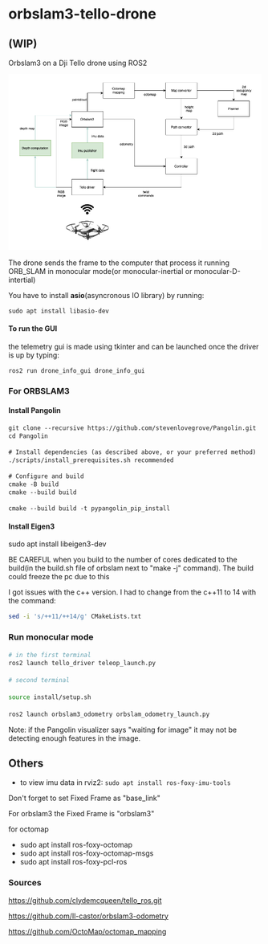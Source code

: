 # orbslam3-tello-drone 

## (WIP)

Orbslam3 on a Dji Tello drone using ROS2

<p align="center">
  <img src="/docs/nodes_structure_drone.png" width="700">
</p>

The drone sends the frame to the computer that process it running ORB_SLAM in monocular mode(or monocular-inertial or monocular-D-intertial)

You have to install **asio**(asyncronous IO library) by running:

```
sudo apt install libasio-dev
```

#### To run the GUI

the telemetry gui is made using tkinter and can be launched once the driver is up by typing:

```
ros2 run drone_info_gui drone_info_gui
```



### For ORBSLAM3

#### Install Pangolin

```shell
git clone --recursive https://github.com/stevenlovegrove/Pangolin.git
cd Pangolin

# Install dependencies (as described above, or your preferred method)
./scripts/install_prerequisites.sh recommended

# Configure and build
cmake -B build
cmake --build build

cmake --build build -t pypangolin_pip_install

``` 

#### Install Eigen3

sudo apt install libeigen3-dev


BE CAREFUL when you build to the number of cores dedicated to the build(in the build.sh file of orbslam next to "make -j" command). The build could freeze the pc due to this

I got issues with the c++ version. I had to change from the c++11 to 14 with the command: 

```bash
sed -i 's/++11/++14/g' CMakeLists.txt
```

### Run monocular mode

```bash
# in the first terminal
ros2 launch tello_driver teleop_launch.py

# second terminal

source install/setup.sh

ros2 launch orbslam3_odometry orbslam_odometry_launch.py

```

Note: if the Pangolin visualizer says "waiting for image" it may not be detecting enough features in the image.

## Others

- to view imu data in rviz2:
```sudo apt install ros-foxy-imu-tools```

Don't forget to set Fixed Frame as "base_link"

For orbslam3 the Fixed Frame is "orbslam3"

for octomap

- sudo apt install ros-foxy-octomap
- sudo apt install ros-foxy-octomap-msgs
- sudo apt install ros-foxy-pcl-ros

### Sources 

https://github.com/clydemcqueen/tello_ros.git 

https://github.com/Il-castor/orbslam3-odometry

https://github.com/OctoMap/octomap_mapping
